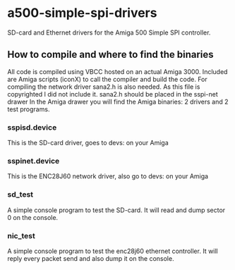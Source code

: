 # a500-simple-spi-drivers
SD-card and Ethernet drivers for the Amiga 500 Simple SPI controller. 

## How to compile and where to find the binaries
All code is compiled using VBCC hosted on an actual Amiga 3000.
Included are Amiga scripts (iconX) to call the compiler and build the code.
For compiling the network driver sana2.h is also needed. As this file is copyrighted I did not include it.
sana2.h should be placed in the sspi-net drawer
In the Amiga drawer you will find the Amiga binaries: 2 drivers and 2 test programs.
### sspisd.device
This is the SD-card driver, goes to devs: on your Amiga
### sspinet.device
This is the ENC28J60 network driver, also go to devs: on your Amiga
### sd_test
A simple console program to test the SD-card. It will read and dump sector 0 on the console.
### nic_test
A simple console program to test the enc28j60 ethernet controller.
It will reply every packet send and also dump it on the console.




